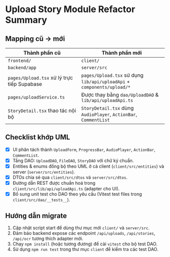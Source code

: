 # Upload Story Module Refactor Summary

## Mapping cũ → mới

| Thành phần cũ | Thành phần mới |
| --- | --- |
| `frontend/` | `client/` |
| `backend/app` | `server/src` |
| `pages/Upload.tsx` xử lý trực tiếp Supabase | `pages/Upload.tsx` sử dụng `lib/api/uploadApi` + `components/upload/*` |
| `pages/uploadService.ts` | Được thay bằng `dao/UploadDAO` & `lib/api/uploadApi.ts` |
| `StoryDetail.tsx` thao tác nội bộ | `StoryDetail.tsx` dùng `AudioPlayer`, `ActionBar`, `CommentList` |

## Checklist khớp UML

- [x] UI phân tách thành `UploadForm`, `ProgressBar`, `AudioPlayer`, `ActionBar`, `CommentList`.
- [x] Tầng DAO: `UploadDAO`, `FileDAO`, `StoryDAO` với chữ ký chuẩn.
- [x] Entities & enums đồng bộ theo UML ở cả client (`client/src/entities`) và server (`server/src/entities`).
- [x] DTOs chia sẻ qua `client/src/dtos` và `server/src/dtos`.
- [x] Đường dẫn REST được chuẩn hoá trong `client/src/lib/api/uploadApi.ts` (adapter cho UI).
- [x] Bổ sung unit test cho DAO theo yêu cầu (Vitest test files trong `client/src/dao/__tests__`).

## Hướng dẫn migrate

1. Cập nhật script start để dùng thư mục mới `client/` và `server/src`.
2. Đảm bảo backend expose các endpoint `/api/uploads`, `/api/stories`, `/api/ocr` tương thích adapter mới.
3. Chạy `npm install` (hoặc tương đương) để cài `vitest` cho bộ test DAO.
4. Sử dụng `npm run test` trong thư mục `client` để kiểm tra các test DAO.

